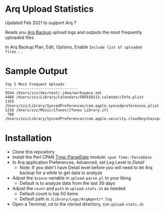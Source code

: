 # Arq Upload Statistics

Updated Feb 2021 to support Arq 7

Reads you [Arq Backup](https://www.arqbackup.com) upload logs and outputs
the most frequently uploaded files

In Arq Backup Plan, Edit, Options, Enable `Include list of uploaded files...`

# Sample Output

```
Top 5 Most Frequent Uploads
---------------------------------
9544 /Users/zzz/dev/next/.idea/workspace.xml
4486 /Users/zzz/Library/Calendars/FBF01D115.calendar/Info.plist
1355 /Users/zzz/Library/SyncedPreferences/com.apple.syncedpreferences.plist
1216 /Users/zzz/Music/iTunes/iTunes Library.itl
 780 /Users/zzz/Library/SyncedPreferences/com.apple.security.cloudkeychainproxy3.plist
```

# Installation

* Clone this repository
* Install the Perl CPAN [Time::ParseDate](http://search.cpan.org/~muir/Time-ParseDate-2015.103/lib/Time/ParseDate.pm) module: ```cpan Time::ParseDate```
* In Arq application Preferences, Advanced, set Log Level to *Detail*
    * Note: If you didn't have Detail level before you will need to let Arq backup for a while to get data to analyze
* Adjust the ```$since``` variable in ```upload-parse.pl``` to your liking
    * Default is to analyze data from the last 30 days
* Adjust the ```count``` and ```path``` in ```upload-stats.sh``` as needed
    * Default count is top 50 items
    * Default path is ```/Library/Logs/ArqAgent/*.log```
* Open a Terminal, cd to the cloned directory, run ```upload-stats.sh```

